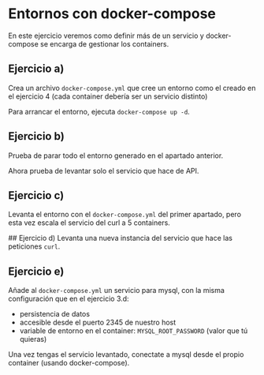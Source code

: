 # Entornos con docker-compose
En este ejercicio veremos como definir más de un servicio y docker-compose se encarga de gestionar los containers.

## Ejercicio a)
Crea un archivo `docker-compose.yml` que cree un entorno como el creado en el ejercicio 4 (cada container debería ser un servicio distinto)

Para arrancar el entorno, ejecuta `docker-compose up -d`.

## Ejercicio b)
Prueba de parar todo el entorno generado en el apartado anterior.

Ahora prueba de levantar solo el servicio que hace de API.

## Ejercicio c)
Levanta el entorno con el `docker-compose.yml` del primer apartado, pero esta vez escala el servicio del curl a 5 containers.

## Ejercicio d)
Levanta una nueva instancia del servicio que hace las peticiones `curl`.

## Ejercicio e)
Añade al `docker-compose.yml` un servicio para mysql, con la misma configuración que en el ejercicio 3.d:
- persistencia de datos
- accesible desde el puerto 2345 de nuestro host
- variable de entorno en el container: `MYSQL_ROOT_PASSWORD` (valor que tú quieras)

Una vez tengas el servicio levantado, conectate a mysql desde el propio container (usando docker-compose).